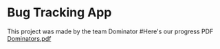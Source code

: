 # Bug Tracking App

This project was made by the team Dominator
#Here's our progress PDF
[Dominators.pdf](https://github.com/Prajal123/TRINIT-Dominators-dev02/files/7965541/Dominators.pdf)
